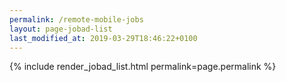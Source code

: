```yaml
---
permalink: /remote-mobile-jobs
layout: page-jobad-list
last_modified_at: 2019-03-29T18:46:22+0100
---
```

{% include render_jobad_list.html permalink=page.permalink %}
